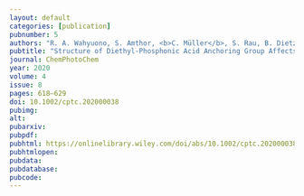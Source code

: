 ```yaml
---
layout: default
categories: [publication]
pubnumber: 5
authors: "R. A. Wahyuono, S. Amthor, <b>C. Müller</b>, S. Rau, B. Dietzek"
pubtitle: "Structure of Diethyl-Phosphonic Acid Anchoring Group Affects the Charge-Separated State on an Iridium(III) Complex Functionalized NiO Surface"
journal: ChemPhotoChem
year: 2020
volume: 4
issue: 8
pages: 618–629
doi: 10.1002/cptc.202000038
pubimg:
alt:
pubarxiv:
pubpdf: 
pubhtml: https://onlinelibrary.wiley.com/doi/abs/10.1002/cptc.202000038
pubhtmlopen: 
pubdata: 
pubdatabase: 
pubcode:
---
```

